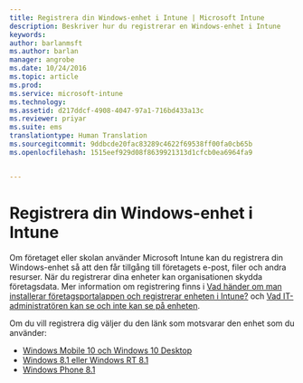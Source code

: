 ```yaml
---
title: Registrera din Windows-enhet i Intune | Microsoft Intune
description: Beskriver hur du registrerar en Windows-enhet i Intune
keywords: 
author: barlanmsft
ms.author: barlan
manager: angrobe
ms.date: 10/24/2016
ms.topic: article
ms.prod: 
ms.service: microsoft-intune
ms.technology: 
ms.assetid: d217ddcf-4908-4047-97a1-716bd433a13c
ms.reviewer: priyar
ms.suite: ems
translationtype: Human Translation
ms.sourcegitcommit: 9ddbcde20fac83289c4622f69538ff00fa0cb65b
ms.openlocfilehash: 1515eef929d08f8639921313d1cfcb0ea6964fa9


---
```



# <a name="enroll-your-windows-device-in-intune"></a>Registrera din Windows-enhet i Intune

Om företaget eller skolan använder Microsoft Intune kan du registrera din Windows-enhet så att den får tillgång till företagets e-post, filer och andra resurser. När du registrerar dina enheter kan organisationen skydda företagsdata. Mer information om registrering finns i [Vad händer om man installerar företagsportalappen och registrerar enheten i Intune?](what-happens-if-you-install-the-company-portal-app-and-enroll-your-device-in-intune-windows.md) och [Vad IT-administratören kan se och inte kan se på enheten](what-can-your-it-administrator-see-when-you-enroll-your-device-in-intune-windows.md).

Om du vill registrera dig väljer du den länk som motsvarar den enhet som du använder:

-  [Windows Mobile 10 och Windows 10 Desktop](enroll-your-w10-phone-or-w10-pc-windows.md)
-  [Windows 8.1 eller Windows RT 8.1](enroll-your-w81-or-rt81-windows.md)
-  [Windows Phone 8.1](enroll-your-wp81-windows.md)



<!--HONumber=Nov16_HO1-->


